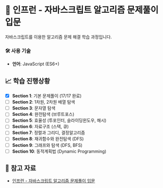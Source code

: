 # 📖 인프런 - 자바스크립트 알고리즘 문제풀이 입문

자바스크립트를 이용한 알고리즘 문제 해결 학습 과정입니다.

### 🛠️ 사용 기술

- **언어**: JavaScript (ES6+)

## 📈 학습 진행상황

- [x] **Section 1**: 기본 문제풀이 (17/17 완료)
- [ ] **Section 2**: 1차원, 2차원 배열 탐색
- [ ] **Section 3**: 문자열 탐색
- [ ] **Section 4**: 완전탐색 (브루트포스)
- [ ] **Section 5**: 효율성 (투포인터, 슬라이딩윈도우, 해시)
- [ ] **Section 6**: 자료구조 (스택, 큐)
- [ ] **Section 7**: 정렬과 그리디, 결정알고리즘
- [ ] **Section 8**: 재귀함수와 완전탐색 (DFS)
- [ ] **Section 9**: 그래프와 탐색 (DFS, BFS)
- [ ] **Section 10**: 동적계획법 (Dynamic Programming)

## 📝 참고 자료

- [인프런 - 자바스크립트 알고리즘 문제풀이 입문](https://www.inflearn.com/course/%EC%9E%90%EB%B0%94%EC%8A%A4%ED%81%AC%EB%A6%BD%ED%8A%B8-%EC%95%8C%EA%B3%A0%EB%A6%AC%EC%A6%98-%EB%AC%B8%EC%A0%9C%ED%92%80%EC%9D%B4)
